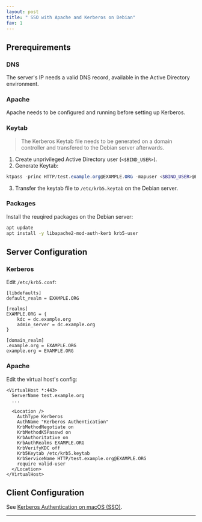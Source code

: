 ```yaml
---
layout: post
title: " SSO with Apache and Kerberos on Debian"
fav: 1
---
```


## Prerequirements
### DNS
The server's IP needs a valid DNS record, available in the Active Directory environment.

### Apache
Apache needs to be configured and running before setting up Kerberos.

### Keytab
> The Kerberos Keytab file needs to be generated on a domain controller and transfered to the Debian server afterwards.

1. Create unprivileged Active Directory user (`<$BIND_USER>`).
2. Generate Keytab:
```powershell
ktpass -princ HTTP/test.example.org@EXAMPLE.ORG -mapuser <$BIND_USER>@EXAMPLE.ORG -pass "<$BIND_PASSWORD>" -crypto ALL -ptype KRB5_NT_PRINCIPAL -out c:\krb5.keytab
```
3. Transfer the keytab file to `/etc/krb5.keytab` on the Debian server.

### Packages
Install the reuqired packages on the Debian server:
```bash
apt update
apt install -y libapache2-mod-auth-kerb krb5-user
```

## Server Configuration
### Kerberos
Edit `/etc/krb5.conf`:
```
[libdefaults]
default_realm = EXAMPLE.ORG
		 
[realms]
EXAMPLE.ORG = {
	kdc = dc.example.org
	admin_server = dc.example.org
}

[domain_realm]
.example.org = EXAMPLE.ORG
example.org = EXAMPLE.ORG
```

### Apache
Edit the virtual host's config:

```
<VirtualHost *:443>
  ServerName test.example.org
  ...

  <Location />
    AuthType Kerberos
    AuthName "Kerberos Authentication"
    KrbMethodNegotiate on
    KrbMethodK5Passwd on
    KrbAuthoritative on
    KrbAuthRealms EXAMPLE.ORG
    KrbVerifyKDC off
    Krb5Keytab /etc/krb5.keytab
    KrbServiceName HTTP/test.example.org@EXAMPLE.ORG
    require valid-user
  </Location>
</VirtualHost>
```

## Client Configuration
See [Kerberos Authentication on macOS (SSO)](/sso-macos-kerberos/).

---
